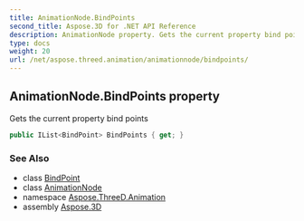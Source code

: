 ```yaml
---
title: AnimationNode.BindPoints
second_title: Aspose.3D for .NET API Reference
description: AnimationNode property. Gets the current property bind points
type: docs
weight: 20
url: /net/aspose.threed.animation/animationnode/bindpoints/
---
```

## AnimationNode.BindPoints property

Gets the current property bind points

```csharp
public IList<BindPoint> BindPoints { get; }
```

### See Also

* class [BindPoint](../../bindpoint/)
* class [AnimationNode](../)
* namespace [Aspose.ThreeD.Animation](../../animationnode/)
* assembly [Aspose.3D](../../../)


